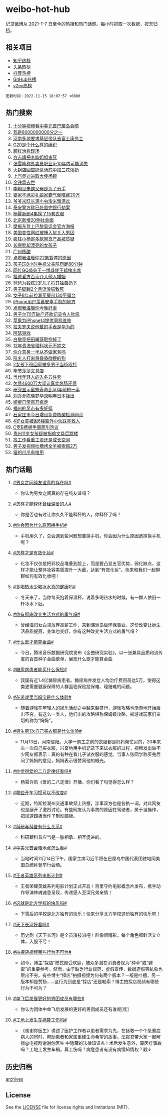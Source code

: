 # weibo-hot-hub

记录[微博](https://www.weibo.com)从 2021-1-7 日至今的热搜和热门话题。每小时抓取一次数据，按天[归档](archives)。

## 相关项目

- [知乎热榜](https://github.com/lonnyzhang423/zhihu-hot-hub)
- [头条热榜](https://github.com/lonnyzhang423/toutiao-hot-hub)
- [抖音热榜](https://github.com/lonnyzhang423/douyin-hot-hub)
- [GitHub热榜](https://github.com/lonnyzhang423/github-hot-hub)
- [v2ex热榜](https://github.com/lonnyzhang423/v2ex-hot-hub)


`更新时间：2022-11-15 18:07:57 +0800`

## 热门搜索

1. [十分钟视频看中美元首巴厘岛会晤](https://m.weibo.cn/search?containerid=100103type%3D1%26t%3D10%26q%3D%23%E5%8D%81%E5%88%86%E9%92%9F%E8%A7%86%E9%A2%91%E7%9C%8B%E4%B8%AD%E7%BE%8E%E5%85%83%E9%A6%96%E5%B7%B4%E5%8E%98%E5%B2%9B%E4%BC%9A%E6%99%A4%23&stream_entry_id=51&isnewpage=1&extparam=seat%3D1%26dgr%3D0%26c_type%3D51%26filter_type%3Drealtimehot%26pos%3D0%26cate%3D10103%26display_time%3D1668506875%26pre_seqid%3D16685068757190187050203&luicode=10000011&lfid=106003type%253D25%2526t%253D3%2526disable_hot%253D1%2526filter_type%253Drealtimehot)
1. [我是8000000000分之一](https://m.weibo.cn/search?containerid=100103type%3D1%26t%3D10%26q%3D%23%E6%88%91%E6%98%AF8000000000%E5%88%86%E4%B9%8B%E4%B8%80%23&stream_entry_id=31&isnewpage=1&extparam=seat%3D1%26realpos%3D1%26dgr%3D0%26band_rank%3D1%26q%3D%2523%25E6%2588%2591%25E6%2598%25AF8000000000%25E5%2588%2586%25E4%25B9%258B%25E4%25B8%2580%2523%26lcate%3D5001%26flag%3D16%26c_type%3D31%26filter_type%3Drealtimehot%26pos%3D0%26cate%3D5001%26display_time%3D1668506875%26pre_seqid%3D16685068757190187050203&luicode=10000011&lfid=106003type%253D25%2526t%253D3%2526disable_hot%253D1%2526filter_type%253Drealtimehot)
1. [河南多地要求基层带队去富士康务工](https://m.weibo.cn/search?containerid=100103type%3D1%26t%3D10%26q%3D%23%E6%B2%B3%E5%8D%97%E5%A4%9A%E5%9C%B0%E8%A6%81%E6%B1%82%E5%9F%BA%E5%B1%82%E5%B8%A6%E9%98%9F%E5%8E%BB%E5%AF%8C%E5%A3%AB%E5%BA%B7%E5%8A%A1%E5%B7%A5%23&stream_entry_id=31&isnewpage=1&extparam=seat%3D1%26realpos%3D2%26dgr%3D0%26band_rank%3D2%26q%3D%2523%25E6%25B2%25B3%25E5%258D%2597%25E5%25A4%259A%25E5%259C%25B0%25E8%25A6%2581%25E6%25B1%2582%25E5%259F%25BA%25E5%25B1%2582%25E5%25B8%25A6%25E9%2598%259F%25E5%258E%25BB%25E5%25AF%258C%25E5%25A3%25AB%25E5%25BA%25B7%25E5%258A%25A1%25E5%25B7%25A5%2523%26lcate%3D5001%26flag%3D0%26c_type%3D31%26filter_type%3Drealtimehot%26pos%3D1%26cate%3D5001%26display_time%3D1668506875%26pre_seqid%3D16685068757190187050203&luicode=10000011&lfid=106003type%253D25%2526t%253D3%2526disable_hot%253D1%2526filter_type%253Drealtimehot)
1. [G20是个什么样的组织](https://m.weibo.cn/search?containerid=100103type%3D1%26t%3D10%26q%3D%23G20%E6%98%AF%E4%B8%AA%E4%BB%80%E4%B9%88%E6%A0%B7%E7%9A%84%E7%BB%84%E7%BB%87%23&stream_entry_id=31&isnewpage=1&extparam=seat%3D1%26realpos%3D3%26dgr%3D0%26band_rank%3D3%26q%3D%2523G20%25E6%2598%25AF%25E4%25B8%25AA%25E4%25BB%2580%25E4%25B9%2588%25E6%25A0%25B7%25E7%259A%2584%25E7%25BB%2584%25E7%25BB%2587%2523%26lcate%3D5001%26flag%3D0%26c_type%3D31%26filter_type%3Drealtimehot%26pos%3D2%26cate%3D5001%26display_time%3D1668506875%26pre_seqid%3D16685068757190187050203&luicode=10000011&lfid=106003type%253D25%2526t%253D3%2526disable_hot%253D1%2526filter_type%253Drealtimehot)
1. [超红治愈现场](https://m.weibo.cn/search?containerid=100103type%3D1%26t%3D10%26q%3D%E8%B6%85%E7%BA%A2%E6%B2%BB%E6%84%88%E7%8E%B0%E5%9C%BA&stream_entry_id=31&isnewpage=1&extparam=seat%3D1%26dgr%3D0%26adid%3D172288%26band_rank%3D4%26q%3D%25E8%25B6%2585%25E7%25BA%25A2%25E6%25B2%25BB%25E6%2584%2588%25E7%258E%25B0%25E5%259C%25BA%26lcate%3D5001%26c_type%3D31%26filter_type%3Drealtimehot%26pos%3D3%26cate%3D5001%26display_time%3D1668506875%26pre_seqid%3D16685068757190187050203&luicode=10000011&lfid=106003type%253D25%2526t%253D3%2526disable_hot%253D1%2526filter_type%253Drealtimehot)
1. [方志靖把李峋姐姐害死](https://m.weibo.cn/search?containerid=100103type%3D1%26t%3D10%26q%3D%23%E6%96%B9%E5%BF%97%E9%9D%96%E6%8A%8A%E6%9D%8E%E5%B3%8B%E5%A7%90%E5%A7%90%E5%AE%B3%E6%AD%BB%23&stream_entry_id=31&isnewpage=1&extparam=seat%3D1%26realpos%3D4%26dgr%3D0%26band_rank%3D4%26q%3D%2523%25E6%2596%25B9%25E5%25BF%2597%25E9%259D%2596%25E6%258A%258A%25E6%259D%258E%25E5%25B3%258B%25E5%25A7%2590%25E5%25A7%2590%25E5%25AE%25B3%25E6%25AD%25BB%2523%26lcate%3D5001%26flag%3D1%26c_type%3D31%26filter_type%3Drealtimehot%26pos%3D4%26cate%3D5001%26display_time%3D1668506875%26pre_seqid%3D16685068757190187050203&luicode=10000011&lfid=106003type%253D25%2526t%253D3%2526disable_hot%253D1%2526filter_type%253Drealtimehot)
1. [张雪峰称外卖员职业5-10年内可能消失](https://m.weibo.cn/search?containerid=100103type%3D1%26t%3D10%26q%3D%23%E5%BC%A0%E9%9B%AA%E5%B3%B0%E7%A7%B0%E5%A4%96%E5%8D%96%E5%91%98%E8%81%8C%E4%B8%9A5-10%E5%B9%B4%E5%86%85%E5%8F%AF%E8%83%BD%E6%B6%88%E5%A4%B1%23&stream_entry_id=31&isnewpage=1&extparam=seat%3D1%26realpos%3D5%26dgr%3D0%26band_rank%3D5%26q%3D%2523%25E5%25BC%25A0%25E9%259B%25AA%25E5%25B3%25B0%25E7%25A7%25B0%25E5%25A4%2596%25E5%258D%2596%25E5%2591%2598%25E8%2581%258C%25E4%25B8%259A5-10%25E5%25B9%25B4%25E5%2586%2585%25E5%258F%25AF%25E8%2583%25BD%25E6%25B6%2588%25E5%25A4%25B1%2523%26lcate%3D5001%26flag%3D2%26c_type%3D31%26filter_type%3Drealtimehot%26pos%3D5%26cate%3D5001%26display_time%3D1668506875%26pre_seqid%3D16685068757190187050203&luicode=10000011&lfid=106003type%253D25%2526t%253D3%2526disable_hot%253D1%2526filter_type%253Drealtimehot)
1. [火锅店回应奶茶汤底中加三花淡奶](https://m.weibo.cn/search?containerid=100103type%3D1%26t%3D10%26q%3D%23%E7%81%AB%E9%94%85%E5%BA%97%E5%9B%9E%E5%BA%94%E5%A5%B6%E8%8C%B6%E6%B1%A4%E5%BA%95%E4%B8%AD%E5%8A%A0%E4%B8%89%E8%8A%B1%E6%B7%A1%E5%A5%B6%23&stream_entry_id=31&isnewpage=1&extparam=seat%3D1%26realpos%3D6%26dgr%3D0%26band_rank%3D6%26q%3D%2523%25E7%2581%25AB%25E9%2594%2585%25E5%25BA%2597%25E5%259B%259E%25E5%25BA%2594%25E5%25A5%25B6%25E8%258C%25B6%25E6%25B1%25A4%25E5%25BA%2595%25E4%25B8%25AD%25E5%258A%25A0%25E4%25B8%2589%25E8%258A%25B1%25E6%25B7%25A1%25E5%25A5%25B6%2523%26lcate%3D5001%26flag%3D1%26c_type%3D31%26filter_type%3Drealtimehot%26pos%3D6%26cate%3D5001%26display_time%3D1668506875%26pre_seqid%3D16685068757190187050203&luicode=10000011&lfid=106003type%253D25%2526t%253D3%2526disable_hot%253D1%2526filter_type%253Drealtimehot)
1. [上汽奥迪进取大使杨颖](https://m.weibo.cn/search?containerid=100103type%3D1%26t%3D10%26q%3D%23%E4%B8%8A%E6%B1%BD%E5%A5%A5%E8%BF%AA%E8%BF%9B%E5%8F%96%E5%A4%A7%E4%BD%BF%E6%9D%A8%E9%A2%96%23&stream_entry_id=31&isnewpage=1&extparam=seat%3D1%26dgr%3D0%26topic_ad%3D1%26adid%3D172396%26band_rank%3D7%26q%3D%2523%25E4%25B8%258A%25E6%25B1%25BD%25E5%25A5%25A5%25E8%25BF%25AA%25E8%25BF%259B%25E5%258F%2596%25E5%25A4%25A7%25E4%25BD%25BF%25E6%259D%25A8%25E9%25A2%2596%2523%26lcate%3D5001%26c_type%3D31%26filter_type%3Drealtimehot%26pos%3D7%26cate%3D5001%26display_time%3D1668506875%26pre_seqid%3D16685068757190187050203&luicode=10000011&lfid=106003type%253D25%2526t%253D3%2526disable_hot%253D1%2526filter_type%253Drealtimehot)
1. [金铁霖去世](https://m.weibo.cn/search?containerid=100103type%3D1%26t%3D10%26q%3D%23%E9%87%91%E9%93%81%E9%9C%96%E5%8E%BB%E4%B8%96%23&stream_entry_id=31&isnewpage=1&extparam=seat%3D1%26realpos%3D7%26dgr%3D0%26band_rank%3D7%26q%3D%2523%25E9%2587%2591%25E9%2593%2581%25E9%259C%2596%25E5%258E%25BB%25E4%25B8%2596%2523%26lcate%3D5001%26flag%3D0%26c_type%3D31%26filter_type%3Drealtimehot%26pos%3D8%26cate%3D5001%26display_time%3D1668506875%26pre_seqid%3D16685068757190187050203&luicode=10000011&lfid=106003type%253D25%2526t%253D3%2526disable_hot%253D1%2526filter_type%253Drealtimehot)
1. [李峋见朱韵父母是为了分手](https://m.weibo.cn/search?containerid=100103type%3D1%26t%3D10%26q%3D%23%E6%9D%8E%E5%B3%8B%E8%A7%81%E6%9C%B1%E9%9F%B5%E7%88%B6%E6%AF%8D%E6%98%AF%E4%B8%BA%E4%BA%86%E5%88%86%E6%89%8B%23&stream_entry_id=31&isnewpage=1&extparam=seat%3D1%26realpos%3D8%26dgr%3D0%26band_rank%3D8%26q%3D%2523%25E6%259D%258E%25E5%25B3%258B%25E8%25A7%2581%25E6%259C%25B1%25E9%259F%25B5%25E7%2588%25B6%25E6%25AF%258D%25E6%2598%25AF%25E4%25B8%25BA%25E4%25BA%2586%25E5%2588%2586%25E6%2589%258B%2523%26lcate%3D5001%26flag%3D1%26c_type%3D31%26filter_type%3Drealtimehot%26pos%3D9%26cate%3D5001%26display_time%3D1668506875%26pre_seqid%3D16685068757190187050203&luicode=10000011&lfid=106003type%253D25%2526t%253D3%2526disable_hot%253D1%2526filter_type%253Drealtimehot)
1. [婆家不满彩礼娘家霸气倒陪嫁20万](https://m.weibo.cn/search?containerid=100103type%3D1%26t%3D10%26q%3D%23%E5%A9%86%E5%AE%B6%E4%B8%8D%E6%BB%A1%E5%BD%A9%E7%A4%BC%E5%A8%98%E5%AE%B6%E9%9C%B8%E6%B0%94%E5%80%92%E9%99%AA%E5%AB%8120%E4%B8%87%23&stream_entry_id=31&isnewpage=1&extparam=seat%3D1%26realpos%3D9%26dgr%3D0%26band_rank%3D9%26q%3D%2523%25E5%25A9%2586%25E5%25AE%25B6%25E4%25B8%258D%25E6%25BB%25A1%25E5%25BD%25A9%25E7%25A4%25BC%25E5%25A8%2598%25E5%25AE%25B6%25E9%259C%25B8%25E6%25B0%2594%25E5%2580%2592%25E9%2599%25AA%25E5%25AB%258120%25E4%25B8%2587%2523%26lcate%3D5001%26flag%3D0%26c_type%3D31%26filter_type%3Drealtimehot%26pos%3D10%26cate%3D5001%26display_time%3D1668506875%26pre_seqid%3D16685068757190187050203&luicode=10000011&lfid=106003type%253D25%2526t%253D3%2526disable_hot%253D1%2526filter_type%253Drealtimehot)
1. [爷爷米缸长满小虫淘米飘满盆](https://m.weibo.cn/search?containerid=100103type%3D1%26t%3D10%26q%3D%23%E7%88%B7%E7%88%B7%E7%B1%B3%E7%BC%B8%E9%95%BF%E6%BB%A1%E5%B0%8F%E8%99%AB%E6%B7%98%E7%B1%B3%E9%A3%98%E6%BB%A1%E7%9B%86%23&stream_entry_id=31&isnewpage=1&extparam=seat%3D1%26realpos%3D10%26dgr%3D0%26band_rank%3D10%26q%3D%2523%25E7%2588%25B7%25E7%2588%25B7%25E7%25B1%25B3%25E7%25BC%25B8%25E9%2595%25BF%25E6%25BB%25A1%25E5%25B0%258F%25E8%2599%25AB%25E6%25B7%2598%25E7%25B1%25B3%25E9%25A3%2598%25E6%25BB%25A1%25E7%259B%2586%2523%26lcate%3D5001%26flag%3D0%26c_type%3D31%26filter_type%3Drealtimehot%26pos%3D11%26cate%3D5001%26display_time%3D1668506875%26pre_seqid%3D16685068757190187050203&luicode=10000011&lfid=106003type%253D25%2526t%253D3%2526disable_hot%253D1%2526filter_type%253Drealtimehot)
1. [泰安警方称已处置完银行劫案](https://m.weibo.cn/search?containerid=100103type%3D1%26t%3D10%26q%3D%23%E6%B3%B0%E5%AE%89%E8%AD%A6%E6%96%B9%E7%A7%B0%E5%B7%B2%E5%A4%84%E7%BD%AE%E5%AE%8C%E9%93%B6%E8%A1%8C%E5%8A%AB%E6%A1%88%23&stream_entry_id=31&isnewpage=1&extparam=seat%3D1%26realpos%3D11%26dgr%3D0%26band_rank%3D11%26q%3D%2523%25E6%25B3%25B0%25E5%25AE%2589%25E8%25AD%25A6%25E6%2596%25B9%25E7%25A7%25B0%25E5%25B7%25B2%25E5%25A4%2584%25E7%25BD%25AE%25E5%25AE%258C%25E9%2593%25B6%25E8%25A1%258C%25E5%258A%25AB%25E6%25A1%2588%2523%26lcate%3D5001%26flag%3D1%26c_type%3D31%26filter_type%3Drealtimehot%26pos%3D12%26cate%3D5001%26display_time%3D1668506875%26pre_seqid%3D16685068757190187050203&luicode=10000011&lfid=106003type%253D25%2526t%253D3%2526disable_hot%253D1%2526filter_type%253Drealtimehot)
1. [杨幂新剧4集换了15套衣服](https://m.weibo.cn/search?containerid=100103type%3D1%26t%3D10%26q%3D%23%E6%9D%A8%E5%B9%82%E6%96%B0%E5%89%A74%E9%9B%86%E6%8D%A2%E4%BA%8615%E5%A5%97%E8%A1%A3%E6%9C%8D%23&stream_entry_id=31&isnewpage=1&extparam=seat%3D1%26realpos%3D12%26dgr%3D0%26band_rank%3D12%26q%3D%2523%25E6%259D%25A8%25E5%25B9%2582%25E6%2596%25B0%25E5%2589%25A74%25E9%259B%2586%25E6%258D%25A2%25E4%25BA%258615%25E5%25A5%2597%25E8%25A1%25A3%25E6%259C%258D%2523%26lcate%3D5001%26flag%3D0%26c_type%3D31%26filter_type%3Drealtimehot%26pos%3D13%26cate%3D5001%26display_time%3D1668506875%26pre_seqid%3D16685068757190187050203&luicode=10000011&lfid=106003type%253D25%2526t%253D3%2526disable_hot%253D1%2526filter_type%253Drealtimehot)
1. [北京新增20例社会面](https://m.weibo.cn/search?containerid=100103type%3D1%26t%3D10%26q%3D%23%E5%8C%97%E4%BA%AC%E6%96%B0%E5%A2%9E20%E4%BE%8B%E7%A4%BE%E4%BC%9A%E9%9D%A2%23&stream_entry_id=31&isnewpage=1&extparam=seat%3D1%26realpos%3D13%26dgr%3D0%26band_rank%3D13%26q%3D%2523%25E5%258C%2597%25E4%25BA%25AC%25E6%2596%25B0%25E5%25A2%259E20%25E4%25BE%258B%25E7%25A4%25BE%25E4%25BC%259A%25E9%259D%25A2%2523%26lcate%3D5001%26flag%3D1%26c_type%3D31%26filter_type%3Drealtimehot%26pos%3D14%26cate%3D5001%26display_time%3D1668506875%26pre_seqid%3D16685068757190187050203&luicode=10000011&lfid=106003type%253D25%2526t%253D3%2526disable_hot%253D1%2526filter_type%253Drealtimehot)
1. [樊振东登上巴黎奥运会官方海报](https://m.weibo.cn/search?containerid=100103type%3D1%26t%3D10%26q%3D%23%E6%A8%8A%E6%8C%AF%E4%B8%9C%E7%99%BB%E4%B8%8A%E5%B7%B4%E9%BB%8E%E5%A5%A5%E8%BF%90%E4%BC%9A%E5%AE%98%E6%96%B9%E6%B5%B7%E6%8A%A5%23&stream_entry_id=31&isnewpage=1&extparam=seat%3D1%26realpos%3D14%26dgr%3D0%26band_rank%3D14%26q%3D%2523%25E6%25A8%258A%25E6%258C%25AF%25E4%25B8%259C%25E7%2599%25BB%25E4%25B8%258A%25E5%25B7%25B4%25E9%25BB%258E%25E5%25A5%25A5%25E8%25BF%2590%25E4%25BC%259A%25E5%25AE%2598%25E6%2596%25B9%25E6%25B5%25B7%25E6%258A%25A5%2523%26lcate%3D5001%26flag%3D1%26c_type%3D31%26filter_type%3Drealtimehot%26pos%3D15%26cate%3D5001%26display_time%3D1668506875%26pre_seqid%3D16685068757190187050203&luicode=10000011&lfid=106003type%253D25%2526t%253D3%2526disable_hot%253D1%2526filter_type%253Drealtimehot)
1. [美国变性网红被捕入狱关入男囚](https://m.weibo.cn/search?containerid=100103type%3D1%26t%3D10%26q%3D%23%E7%BE%8E%E5%9B%BD%E5%8F%98%E6%80%A7%E7%BD%91%E7%BA%A2%E8%A2%AB%E6%8D%95%E5%85%A5%E7%8B%B1%E5%85%B3%E5%85%A5%E7%94%B7%E5%9B%9A%23&stream_entry_id=31&isnewpage=1&extparam=seat%3D1%26realpos%3D15%26dgr%3D0%26band_rank%3D15%26q%3D%2523%25E7%25BE%258E%25E5%259B%25BD%25E5%258F%2598%25E6%2580%25A7%25E7%25BD%2591%25E7%25BA%25A2%25E8%25A2%25AB%25E6%258D%2595%25E5%2585%25A5%25E7%258B%25B1%25E5%2585%25B3%25E5%2585%25A5%25E7%2594%25B7%25E5%259B%259A%2523%26lcate%3D5001%26flag%3D0%26c_type%3D31%26filter_type%3Drealtimehot%26pos%3D16%26cate%3D5001%26display_time%3D1668506875%26pre_seqid%3D16685068757190187050203&luicode=10000011&lfid=106003type%253D25%2526t%253D3%2526disable_hot%253D1%2526filter_type%253Drealtimehot)
1. [疯狂小杨哥多款带货产品被质疑](https://m.weibo.cn/search?containerid=100103type%3D1%26t%3D10%26q%3D%23%E7%96%AF%E7%8B%82%E5%B0%8F%E6%9D%A8%E5%93%A5%E5%A4%9A%E6%AC%BE%E5%B8%A6%E8%B4%A7%E4%BA%A7%E5%93%81%E8%A2%AB%E8%B4%A8%E7%96%91%23&stream_entry_id=31&isnewpage=1&extparam=seat%3D1%26realpos%3D16%26dgr%3D0%26band_rank%3D16%26q%3D%2523%25E7%2596%25AF%25E7%258B%2582%25E5%25B0%258F%25E6%259D%25A8%25E5%2593%25A5%25E5%25A4%259A%25E6%25AC%25BE%25E5%25B8%25A6%25E8%25B4%25A7%25E4%25BA%25A7%25E5%2593%2581%25E8%25A2%25AB%25E8%25B4%25A8%25E7%2596%2591%2523%26lcate%3D5001%26flag%3D0%26c_type%3D31%26filter_type%3Drealtimehot%26pos%3D17%26cate%3D5001%26display_time%3D1668506875%26pre_seqid%3D16685068757190187050203&luicode=10000011&lfid=106003type%253D25%2526t%253D3%2526disable_hot%253D1%2526filter_type%253Drealtimehot)
1. [长得胖却漂亮的女孩子](https://m.weibo.cn/search?containerid=100103type%3D1%26t%3D10%26q%3D%23%E9%95%BF%E5%BE%97%E8%83%96%E5%8D%B4%E6%BC%82%E4%BA%AE%E7%9A%84%E5%A5%B3%E5%AD%A9%E5%AD%90%23&stream_entry_id=31&isnewpage=1&extparam=seat%3D1%26realpos%3D17%26dgr%3D0%26band_rank%3D17%26q%3D%2523%25E9%2595%25BF%25E5%25BE%2597%25E8%2583%2596%25E5%258D%25B4%25E6%25BC%2582%25E4%25BA%25AE%25E7%259A%2584%25E5%25A5%25B3%25E5%25AD%25A9%25E5%25AD%2590%2523%26lcate%3D5001%26flag%3D0%26c_type%3D31%26filter_type%3Drealtimehot%26pos%3D18%26cate%3D5001%26display_time%3D1668506875%26pre_seqid%3D16685068757190187050203&luicode=10000011&lfid=106003type%253D25%2526t%253D3%2526disable_hot%253D1%2526filter_type%253Drealtimehot)
1. [广州核酸](https://m.weibo.cn/search?containerid=100103type%3D1%26t%3D10%26q%3D%23%E5%B9%BF%E5%B7%9E%E6%A0%B8%E9%85%B8%23&stream_entry_id=31&isnewpage=1&extparam=seat%3D1%26realpos%3D18%26dgr%3D0%26band_rank%3D18%26q%3D%2523%25E5%25B9%25BF%25E5%25B7%259E%25E6%25A0%25B8%25E9%2585%25B8%2523%26lcate%3D5001%26flag%3D0%26c_type%3D31%26filter_type%3Drealtimehot%26pos%3D19%26cate%3D5001%26display_time%3D1668506875%26pre_seqid%3D16685068757190187050203&luicode=10000011&lfid=106003type%253D25%2526t%253D3%2526disable_hot%253D1%2526filter_type%253Drealtimehot)
1. [点燃我温暖你22集暂停的原因](https://m.weibo.cn/search?containerid=100103type%3D1%26t%3D10%26q%3D%23%E7%82%B9%E7%87%83%E6%88%91%E6%B8%A9%E6%9A%96%E4%BD%A022%E9%9B%86%E6%9A%82%E5%81%9C%E7%9A%84%E5%8E%9F%E5%9B%A0%23&stream_entry_id=31&isnewpage=1&extparam=seat%3D1%26realpos%3D19%26dgr%3D0%26band_rank%3D19%26q%3D%2523%25E7%2582%25B9%25E7%2587%2583%25E6%2588%2591%25E6%25B8%25A9%25E6%259A%2596%25E4%25BD%25A022%25E9%259B%2586%25E6%259A%2582%25E5%2581%259C%25E7%259A%2584%25E5%258E%259F%25E5%259B%25A0%2523%26lcate%3D5001%26flag%3D0%26c_type%3D31%26filter_type%3Drealtimehot%26pos%3D20%26cate%3D5001%26display_time%3D1668506875%26pre_seqid%3D16685068757190187050203&luicode=10000011&lfid=106003type%253D25%2526t%253D3%2526disable_hot%253D1%2526filter_type%253Drealtimehot)
1. [孩子玩8小时手机父亲陪罚跪80分钟](https://m.weibo.cn/search?containerid=100103type%3D1%26t%3D10%26q%3D%23%E5%AD%A9%E5%AD%90%E7%8E%A98%E5%B0%8F%E6%97%B6%E6%89%8B%E6%9C%BA%E7%88%B6%E4%BA%B2%E9%99%AA%E7%BD%9A%E8%B7%AA80%E5%88%86%E9%92%9F%23&stream_entry_id=31&isnewpage=1&extparam=seat%3D1%26realpos%3D20%26dgr%3D0%26band_rank%3D20%26q%3D%2523%25E5%25AD%25A9%25E5%25AD%2590%25E7%258E%25A98%25E5%25B0%258F%25E6%2597%25B6%25E6%2589%258B%25E6%259C%25BA%25E7%2588%25B6%25E4%25BA%25B2%25E9%2599%25AA%25E7%25BD%259A%25E8%25B7%25AA80%25E5%2588%2586%25E9%2592%259F%2523%26lcate%3D5001%26flag%3D1%26c_type%3D31%26filter_type%3Drealtimehot%26pos%3D21%26cate%3D5001%26display_time%3D1668506875%26pre_seqid%3D16685068757190187050203&luicode=10000011&lfid=106003type%253D25%2526t%253D3%2526disable_hot%253D1%2526filter_type%253Drealtimehot)
1. [网传GQ盛典王一博龚俊王鹤棣出席](https://m.weibo.cn/search?containerid=100103type%3D1%26t%3D10%26q%3D%23%E7%BD%91%E4%BC%A0GQ%E7%9B%9B%E5%85%B8%E7%8E%8B%E4%B8%80%E5%8D%9A%E9%BE%9A%E4%BF%8A%E7%8E%8B%E9%B9%A4%E6%A3%A3%E5%87%BA%E5%B8%AD%23&stream_entry_id=31&isnewpage=1&extparam=seat%3D1%26realpos%3D21%26dgr%3D0%26band_rank%3D21%26q%3D%2523%25E7%25BD%2591%25E4%25BC%25A0GQ%25E7%259B%259B%25E5%2585%25B8%25E7%258E%258B%25E4%25B8%2580%25E5%258D%259A%25E9%25BE%259A%25E4%25BF%258A%25E7%258E%258B%25E9%25B9%25A4%25E6%25A3%25A3%25E5%2587%25BA%25E5%25B8%25AD%2523%26lcate%3D5001%26flag%3D1%26c_type%3D31%26filter_type%3Drealtimehot%26pos%3D22%26cate%3D5001%26display_time%3D1668506875%26pre_seqid%3D16685068757190187050203&luicode=10000011&lfid=106003type%253D25%2526t%253D3%2526disable_hot%253D1%2526filter_type%253Drealtimehot)
1. [福原爱方否认介入他人婚姻](https://m.weibo.cn/search?containerid=100103type%3D1%26t%3D10%26q%3D%23%E7%A6%8F%E5%8E%9F%E7%88%B1%E6%96%B9%E5%90%A6%E8%AE%A4%E4%BB%8B%E5%85%A5%E4%BB%96%E4%BA%BA%E5%A9%9A%E5%A7%BB%23&stream_entry_id=31&isnewpage=1&extparam=seat%3D1%26realpos%3D22%26dgr%3D0%26band_rank%3D22%26q%3D%2523%25E7%25A6%258F%25E5%258E%259F%25E7%2588%25B1%25E6%2596%25B9%25E5%2590%25A6%25E8%25AE%25A4%25E4%25BB%258B%25E5%2585%25A5%25E4%25BB%2596%25E4%25BA%25BA%25E5%25A9%259A%25E5%25A7%25BB%2523%26lcate%3D5001%26flag%3D0%26c_type%3D31%26filter_type%3Drealtimehot%26pos%3D23%26cate%3D5001%26display_time%3D1668506875%26pre_seqid%3D16685068757190187050203&luicode=10000011&lfid=106003type%253D25%2526t%253D3%2526disable_hot%253D1%2526filter_type%253Drealtimehot)
1. [爸爸为锻炼2岁儿子将其独自扔下](https://m.weibo.cn/search?containerid=100103type%3D1%26t%3D10%26q%3D%23%E7%88%B8%E7%88%B8%E4%B8%BA%E9%94%BB%E7%82%BC2%E5%B2%81%E5%84%BF%E5%AD%90%E5%B0%86%E5%85%B6%E7%8B%AC%E8%87%AA%E6%89%94%E4%B8%8B%23&stream_entry_id=31&isnewpage=1&extparam=seat%3D1%26realpos%3D23%26dgr%3D0%26band_rank%3D23%26q%3D%2523%25E7%2588%25B8%25E7%2588%25B8%25E4%25B8%25BA%25E9%2594%25BB%25E7%2582%25BC2%25E5%25B2%2581%25E5%2584%25BF%25E5%25AD%2590%25E5%25B0%2586%25E5%2585%25B6%25E7%258B%25AC%25E8%2587%25AA%25E6%2589%2594%25E4%25B8%258B%2523%26lcate%3D5001%26flag%3D1%26c_type%3D31%26filter_type%3Drealtimehot%26pos%3D24%26cate%3D5001%26display_time%3D1668506875%26pre_seqid%3D16685068757190187050203&luicode=10000011&lfid=106003type%253D25%2526t%253D3%2526disable_hot%253D1%2526filter_type%253Drealtimehot)
1. [男子脚踹2个月流浪猫致死](https://m.weibo.cn/search?containerid=100103type%3D1%26t%3D10%26q%3D%23%E7%94%B7%E5%AD%90%E8%84%9A%E8%B8%B92%E4%B8%AA%E6%9C%88%E6%B5%81%E6%B5%AA%E7%8C%AB%E8%87%B4%E6%AD%BB%23&stream_entry_id=31&isnewpage=1&extparam=seat%3D1%26realpos%3D24%26dgr%3D0%26band_rank%3D24%26q%3D%2523%25E7%2594%25B7%25E5%25AD%2590%25E8%2584%259A%25E8%25B8%25B92%25E4%25B8%25AA%25E6%259C%2588%25E6%25B5%2581%25E6%25B5%25AA%25E7%258C%25AB%25E8%2587%25B4%25E6%25AD%25BB%2523%26lcate%3D5001%26flag%3D1%26c_type%3D31%26filter_type%3Drealtimehot%26pos%3D25%26cate%3D5001%26display_time%3D1668506875%26pre_seqid%3D16685068757190187050203&luicode=10000011&lfid=106003type%253D25%2526t%253D3%2526disable_hot%253D1%2526filter_type%253Drealtimehot)
1. [女子8年前捡漏买房带130平露台](https://m.weibo.cn/search?containerid=100103type%3D1%26t%3D10%26q%3D%23%E5%A5%B3%E5%AD%908%E5%B9%B4%E5%89%8D%E6%8D%A1%E6%BC%8F%E4%B9%B0%E6%88%BF%E5%B8%A6130%E5%B9%B3%E9%9C%B2%E5%8F%B0%23&stream_entry_id=31&isnewpage=1&extparam=seat%3D1%26realpos%3D25%26dgr%3D0%26band_rank%3D25%26q%3D%2523%25E5%25A5%25B3%25E5%25AD%25908%25E5%25B9%25B4%25E5%2589%258D%25E6%258D%25A1%25E6%25BC%258F%25E4%25B9%25B0%25E6%2588%25BF%25E5%25B8%25A6130%25E5%25B9%25B3%25E9%259C%25B2%25E5%258F%25B0%2523%26lcate%3D5001%26flag%3D0%26c_type%3D31%26filter_type%3Drealtimehot%26pos%3D26%26cate%3D5001%26display_time%3D1668506875%26pre_seqid%3D16685068757190187050203&luicode=10000011&lfid=106003type%253D25%2526t%253D3%2526disable_hot%253D1%2526filter_type%253Drealtimehot)
1. [iPhone用户羡慕安卓手机的地方](https://m.weibo.cn/search?containerid=100103type%3D1%26t%3D10%26q%3D%23iPhone%E7%94%A8%E6%88%B7%E7%BE%A1%E6%85%95%E5%AE%89%E5%8D%93%E6%89%8B%E6%9C%BA%E7%9A%84%E5%9C%B0%E6%96%B9%23&stream_entry_id=31&isnewpage=1&extparam=seat%3D1%26realpos%3D26%26dgr%3D0%26band_rank%3D26%26q%3D%2523iPhone%25E7%2594%25A8%25E6%2588%25B7%25E7%25BE%25A1%25E6%2585%2595%25E5%25AE%2589%25E5%258D%2593%25E6%2589%258B%25E6%259C%25BA%25E7%259A%2584%25E5%259C%25B0%25E6%2596%25B9%2523%26lcate%3D5001%26flag%3D0%26c_type%3D31%26filter_type%3Drealtimehot%26pos%3D27%26cate%3D5001%26display_time%3D1668506875%26pre_seqid%3D16685068757190187050203&luicode=10000011&lfid=106003type%253D25%2526t%253D3%2526disable_hot%253D1%2526filter_type%253Drealtimehot)
1. [点燃我温暖你今晚好虐](https://m.weibo.cn/search?containerid=100103type%3D1%26t%3D10%26q%3D%23%E7%82%B9%E7%87%83%E6%88%91%E6%B8%A9%E6%9A%96%E4%BD%A0%E4%BB%8A%E6%99%9A%E5%A5%BD%E8%99%90%23&stream_entry_id=31&isnewpage=1&extparam=seat%3D1%26realpos%3D27%26dgr%3D0%26band_rank%3D27%26q%3D%2523%25E7%2582%25B9%25E7%2587%2583%25E6%2588%2591%25E6%25B8%25A9%25E6%259A%2596%25E4%25BD%25A0%25E4%25BB%258A%25E6%2599%259A%25E5%25A5%25BD%25E8%2599%2590%2523%26lcate%3D5001%26flag%3D1%26c_type%3D31%26filter_type%3Drealtimehot%26pos%3D28%26cate%3D5001%26display_time%3D1668506875%26pre_seqid%3D16685068757190187050203&luicode=10000011&lfid=106003type%253D25%2526t%253D3%2526disable_hot%253D1%2526filter_type%253Drealtimehot)
1. [男子欠70万破产还款记录令人钦佩](https://m.weibo.cn/search?containerid=100103type%3D1%26t%3D10%26q%3D%23%E7%94%B7%E5%AD%90%E6%AC%A070%E4%B8%87%E7%A0%B4%E4%BA%A7%E8%BF%98%E6%AC%BE%E8%AE%B0%E5%BD%95%E4%BB%A4%E4%BA%BA%E9%92%A6%E4%BD%A9%23&stream_entry_id=31&isnewpage=1&extparam=seat%3D1%26realpos%3D28%26dgr%3D0%26band_rank%3D28%26q%3D%2523%25E7%2594%25B7%25E5%25AD%2590%25E6%25AC%25A070%25E4%25B8%2587%25E7%25A0%25B4%25E4%25BA%25A7%25E8%25BF%2598%25E6%25AC%25BE%25E8%25AE%25B0%25E5%25BD%2595%25E4%25BB%25A4%25E4%25BA%25BA%25E9%2592%25A6%25E4%25BD%25A9%2523%26lcate%3D5001%26flag%3D0%26c_type%3D31%26filter_type%3Drealtimehot%26pos%3D29%26cate%3D5001%26display_time%3D1668506875%26pre_seqid%3D16685068757190187050203&luicode=10000011&lfid=106003type%253D25%2526t%253D3%2526disable_hot%253D1%2526filter_type%253Drealtimehot)
1. [苹果为iPhone14提供同机维修](https://m.weibo.cn/search?containerid=100103type%3D1%26t%3D10%26q%3D%23%E8%8B%B9%E6%9E%9C%E4%B8%BAiPhone14%E6%8F%90%E4%BE%9B%E5%90%8C%E6%9C%BA%E7%BB%B4%E4%BF%AE%23&stream_entry_id=31&isnewpage=1&extparam=seat%3D1%26realpos%3D29%26dgr%3D0%26band_rank%3D29%26q%3D%2523%25E8%258B%25B9%25E6%259E%259C%25E4%25B8%25BAiPhone14%25E6%258F%2590%25E4%25BE%259B%25E5%2590%258C%25E6%259C%25BA%25E7%25BB%25B4%25E4%25BF%25AE%2523%26lcate%3D5001%26flag%3D1%26c_type%3D31%26filter_type%3Drealtimehot%26pos%3D30%26cate%3D5001%26display_time%3D1668506875%26pre_seqid%3D16685068757190187050203&luicode=10000011&lfid=106003type%253D25%2526t%253D3%2526disable_hot%253D1%2526filter_type%253Drealtimehot)
1. [拉夫罗夫说他戴的手表是华为的](https://m.weibo.cn/search?containerid=100103type%3D1%26t%3D10%26q%3D%23%E6%8B%89%E5%A4%AB%E7%BD%97%E5%A4%AB%E8%AF%B4%E4%BB%96%E6%88%B4%E7%9A%84%E6%89%8B%E8%A1%A8%E6%98%AF%E5%8D%8E%E4%B8%BA%E7%9A%84%23&stream_entry_id=31&isnewpage=1&extparam=seat%3D1%26realpos%3D30%26dgr%3D0%26band_rank%3D30%26q%3D%2523%25E6%258B%2589%25E5%25A4%25AB%25E7%25BD%2597%25E5%25A4%25AB%25E8%25AF%25B4%25E4%25BB%2596%25E6%2588%25B4%25E7%259A%2584%25E6%2589%258B%25E8%25A1%25A8%25E6%2598%25AF%25E5%258D%258E%25E4%25B8%25BA%25E7%259A%2584%2523%26lcate%3D5001%26flag%3D0%26c_type%3D31%26filter_type%3Drealtimehot%26pos%3D31%26cate%3D5001%26display_time%3D1668506875%26pre_seqid%3D16685068757190187050203&luicode=10000011&lfid=106003type%253D25%2526t%253D3%2526disable_hot%253D1%2526filter_type%253Drealtimehot)
1. [阿瑟哭戏](https://m.weibo.cn/search?containerid=100103type%3D1%26t%3D10%26q%3D%23%E9%98%BF%E7%91%9F%E5%93%AD%E6%88%8F%23&stream_entry_id=31&isnewpage=1&extparam=seat%3D1%26realpos%3D31%26dgr%3D0%26band_rank%3D31%26q%3D%2523%25E9%2598%25BF%25E7%2591%259F%25E5%2593%25AD%25E6%2588%258F%2523%26lcate%3D5001%26flag%3D1%26c_type%3D31%26filter_type%3Drealtimehot%26pos%3D32%26cate%3D5001%26display_time%3D1668506875%26pre_seqid%3D16685068757190187050203&luicode=10000011&lfid=106003type%253D25%2526t%253D3%2526disable_hot%253D1%2526filter_type%253Drealtimehot)
1. [白敬亭把田曦薇鞋抱掉了](https://m.weibo.cn/search?containerid=100103type%3D1%26t%3D10%26q%3D%23%E7%99%BD%E6%95%AC%E4%BA%AD%E6%8A%8A%E7%94%B0%E6%9B%A6%E8%96%87%E9%9E%8B%E6%8A%B1%E6%8E%89%E4%BA%86%23&stream_entry_id=31&isnewpage=1&extparam=seat%3D1%26realpos%3D32%26dgr%3D0%26band_rank%3D32%26q%3D%2523%25E7%2599%25BD%25E6%2595%25AC%25E4%25BA%25AD%25E6%258A%258A%25E7%2594%25B0%25E6%259B%25A6%25E8%2596%2587%25E9%259E%258B%25E6%258A%25B1%25E6%258E%2589%25E4%25BA%2586%2523%26lcate%3D5001%26flag%3D0%26c_type%3D31%26filter_type%3Drealtimehot%26pos%3D33%26cate%3D5001%26display_time%3D1668506875%26pre_seqid%3D16685068757190187050203&luicode=10000011&lfid=106003type%253D25%2526t%253D3%2526disable_hot%253D1%2526filter_type%253Drealtimehot)
1. [12年青海省理科状元不姓文](https://m.weibo.cn/search?containerid=100103type%3D1%26t%3D10%26q%3D%2312%E5%B9%B4%E9%9D%92%E6%B5%B7%E7%9C%81%E7%90%86%E7%A7%91%E7%8A%B6%E5%85%83%E4%B8%8D%E5%A7%93%E6%96%87%23&stream_entry_id=31&isnewpage=1&extparam=seat%3D1%26realpos%3D33%26dgr%3D0%26band_rank%3D33%26q%3D%252312%25E5%25B9%25B4%25E9%259D%2592%25E6%25B5%25B7%25E7%259C%2581%25E7%2590%2586%25E7%25A7%2591%25E7%258A%25B6%25E5%2585%2583%25E4%25B8%258D%25E5%25A7%2593%25E6%2596%2587%2523%26lcate%3D5001%26flag%3D0%26c_type%3D31%26filter_type%3Drealtimehot%26pos%3D34%26cate%3D5001%26display_time%3D1668506875%26pre_seqid%3D16685068757190187050203&luicode=10000011&lfid=106003type%253D25%2526t%253D3%2526disable_hot%253D1%2526filter_type%253Drealtimehot)
1. [你介意另一半从不做家务吗](https://m.weibo.cn/search?containerid=100103type%3D1%26t%3D10%26q%3D%23%E4%BD%A0%E4%BB%8B%E6%84%8F%E5%8F%A6%E4%B8%80%E5%8D%8A%E4%BB%8E%E4%B8%8D%E5%81%9A%E5%AE%B6%E5%8A%A1%E5%90%97%23&stream_entry_id=31&isnewpage=1&extparam=seat%3D1%26realpos%3D34%26dgr%3D0%26band_rank%3D34%26q%3D%2523%25E4%25BD%25A0%25E4%25BB%258B%25E6%2584%258F%25E5%258F%25A6%25E4%25B8%2580%25E5%258D%258A%25E4%25BB%258E%25E4%25B8%258D%25E5%2581%259A%25E5%25AE%25B6%25E5%258A%25A1%25E5%2590%2597%2523%26lcate%3D5001%26flag%3D1%26c_type%3D31%26filter_type%3Drealtimehot%26pos%3D35%26cate%3D5001%26display_time%3D1668506875%26pre_seqid%3D16685068757190187050203&luicode=10000011&lfid=106003type%253D25%2526t%253D3%2526disable_hot%253D1%2526filter_type%253Drealtimehot)
1. [陪主人打麻将昏昏欲睡的狗](https://m.weibo.cn/search?containerid=100103type%3D1%26t%3D10%26q%3D%23%E9%99%AA%E4%B8%BB%E4%BA%BA%E6%89%93%E9%BA%BB%E5%B0%86%E6%98%8F%E6%98%8F%E6%AC%B2%E7%9D%A1%E7%9A%84%E7%8B%97%23&stream_entry_id=31&isnewpage=1&extparam=seat%3D1%26realpos%3D35%26dgr%3D0%26band_rank%3D35%26q%3D%2523%25E9%2599%25AA%25E4%25B8%25BB%25E4%25BA%25BA%25E6%2589%2593%25E9%25BA%25BB%25E5%25B0%2586%25E6%2598%258F%25E6%2598%258F%25E6%25AC%25B2%25E7%259D%25A1%25E7%259A%2584%25E7%258B%2597%2523%26lcate%3D5001%26flag%3D1%26c_type%3D31%26filter_type%3Drealtimehot%26pos%3D36%26cate%3D5001%26display_time%3D1668506875%26pre_seqid%3D16685068757190187050203&luicode=10000011&lfid=106003type%253D25%2526t%253D3%2526disable_hot%253D1%2526filter_type%253Drealtimehot)
1. [2女孩下班回家被多男子当街殴打](https://m.weibo.cn/search?containerid=100103type%3D1%26t%3D10%26q%3D%232%E5%A5%B3%E5%AD%A9%E4%B8%8B%E7%8F%AD%E5%9B%9E%E5%AE%B6%E8%A2%AB%E5%A4%9A%E7%94%B7%E5%AD%90%E5%BD%93%E8%A1%97%E6%AE%B4%E6%89%93%23&stream_entry_id=31&isnewpage=1&extparam=seat%3D1%26realpos%3D36%26dgr%3D0%26band_rank%3D36%26q%3D%25232%25E5%25A5%25B3%25E5%25AD%25A9%25E4%25B8%258B%25E7%258F%25AD%25E5%259B%259E%25E5%25AE%25B6%25E8%25A2%25AB%25E5%25A4%259A%25E7%2594%25B7%25E5%25AD%2590%25E5%25BD%2593%25E8%25A1%2597%25E6%25AE%25B4%25E6%2589%2593%2523%26lcate%3D5001%26flag%3D0%26c_type%3D31%26filter_type%3Drealtimehot%26pos%3D37%26cate%3D5001%26display_time%3D1668506875%26pre_seqid%3D16685068757190187050203&luicode=10000011&lfid=106003type%253D25%2526t%253D3%2526disable_hot%253D1%2526filter_type%253Drealtimehot)
1. [毕节莎莎文具店](https://m.weibo.cn/search?containerid=100103type%3D1%26t%3D10%26q%3D%23%E6%AF%95%E8%8A%82%E8%8E%8E%E8%8E%8E%E6%96%87%E5%85%B7%E5%BA%97%23&stream_entry_id=31&isnewpage=1&extparam=seat%3D1%26realpos%3D37%26dgr%3D0%26band_rank%3D37%26q%3D%2523%25E6%25AF%2595%25E8%258A%2582%25E8%258E%258E%25E8%258E%258E%25E6%2596%2587%25E5%2585%25B7%25E5%25BA%2597%2523%26lcate%3D5001%26flag%3D1%26c_type%3D31%26filter_type%3Drealtimehot%26pos%3D38%26cate%3D5001%26display_time%3D1668506875%26pre_seqid%3D16685068757190187050203&luicode=10000011&lfid=106003type%253D25%2526t%253D3%2526disable_hot%253D1%2526filter_type%253Drealtimehot)
1. [当代年轻人的入冬五件套](https://m.weibo.cn/search?containerid=100103type%3D1%26t%3D10%26q%3D%23%E5%BD%93%E4%BB%A3%E5%B9%B4%E8%BD%BB%E4%BA%BA%E7%9A%84%E5%85%A5%E5%86%AC%E4%BA%94%E4%BB%B6%E5%A5%97%23&stream_entry_id=31&isnewpage=1&extparam=seat%3D1%26realpos%3D38%26dgr%3D0%26band_rank%3D38%26q%3D%2523%25E5%25BD%2593%25E4%25BB%25A3%25E5%25B9%25B4%25E8%25BD%25BB%25E4%25BA%25BA%25E7%259A%2584%25E5%2585%25A5%25E5%2586%25AC%25E4%25BA%2594%25E4%25BB%25B6%25E5%25A5%2597%2523%26lcate%3D5001%26flag%3D0%26c_type%3D31%26filter_type%3Drealtimehot%26pos%3D39%26cate%3D5001%26display_time%3D1668506875%26pre_seqid%3D16685068757190187050203&luicode=10000011&lfid=106003type%253D25%2526t%253D3%2526disable_hot%253D1%2526filter_type%253Drealtimehot)
1. [欠债4600万大叔认真卖烤肠还债](https://m.weibo.cn/search?containerid=100103type%3D1%26t%3D10%26q%3D%23%E6%AC%A0%E5%80%BA4600%E4%B8%87%E5%A4%A7%E5%8F%94%E8%AE%A4%E7%9C%9F%E5%8D%96%E7%83%A4%E8%82%A0%E8%BF%98%E5%80%BA%23&stream_entry_id=31&isnewpage=1&extparam=seat%3D1%26realpos%3D39%26dgr%3D0%26band_rank%3D39%26q%3D%2523%25E6%25AC%25A0%25E5%2580%25BA4600%25E4%25B8%2587%25E5%25A4%25A7%25E5%258F%2594%25E8%25AE%25A4%25E7%259C%259F%25E5%258D%2596%25E7%2583%25A4%25E8%2582%25A0%25E8%25BF%2598%25E5%2580%25BA%2523%26lcate%3D5001%26flag%3D1%26c_type%3D31%26filter_type%3Drealtimehot%26pos%3D40%26cate%3D5001%26display_time%3D1668506875%26pre_seqid%3D16685068757190187050203&luicode=10000011&lfid=106003type%253D25%2526t%253D3%2526disable_hot%253D1%2526filter_type%253Drealtimehot)
1. [研究显示蜜蜂寿命比50年前短一半](https://m.weibo.cn/search?containerid=100103type%3D1%26t%3D10%26q%3D%23%E7%A0%94%E7%A9%B6%E6%98%BE%E7%A4%BA%E8%9C%9C%E8%9C%82%E5%AF%BF%E5%91%BD%E6%AF%9450%E5%B9%B4%E5%89%8D%E7%9F%AD%E4%B8%80%E5%8D%8A%23&stream_entry_id=31&isnewpage=1&extparam=seat%3D1%26realpos%3D40%26dgr%3D0%26band_rank%3D40%26q%3D%2523%25E7%25A0%2594%25E7%25A9%25B6%25E6%2598%25BE%25E7%25A4%25BA%25E8%259C%259C%25E8%259C%2582%25E5%25AF%25BF%25E5%2591%25BD%25E6%25AF%259450%25E5%25B9%25B4%25E5%2589%258D%25E7%259F%25AD%25E4%25B8%2580%25E5%258D%258A%2523%26lcate%3D5001%26flag%3D1%26c_type%3D31%26filter_type%3Drealtimehot%26pos%3D41%26cate%3D5001%26display_time%3D1668506875%26pre_seqid%3D16685068757190187050203&luicode=10000011&lfid=106003type%253D25%2526t%253D3%2526disable_hot%253D1%2526filter_type%253Drealtimehot)
1. [刘亦菲陈晓梦华录明年日本播出](https://m.weibo.cn/search?containerid=100103type%3D1%26t%3D10%26q%3D%23%E5%88%98%E4%BA%A6%E8%8F%B2%E9%99%88%E6%99%93%E6%A2%A6%E5%8D%8E%E5%BD%95%E6%98%8E%E5%B9%B4%E6%97%A5%E6%9C%AC%E6%92%AD%E5%87%BA%23&stream_entry_id=31&isnewpage=1&extparam=seat%3D1%26realpos%3D41%26dgr%3D0%26band_rank%3D41%26q%3D%2523%25E5%2588%2598%25E4%25BA%25A6%25E8%258F%25B2%25E9%2599%2588%25E6%2599%2593%25E6%25A2%25A6%25E5%258D%258E%25E5%25BD%2595%25E6%2598%258E%25E5%25B9%25B4%25E6%2597%25A5%25E6%259C%25AC%25E6%2592%25AD%25E5%2587%25BA%2523%26lcate%3D5001%26flag%3D1%26c_type%3D31%26filter_type%3Drealtimehot%26pos%3D42%26cate%3D5001%26display_time%3D1668506875%26pre_seqid%3D16685068757190187050203&luicode=10000011&lfid=106003type%253D25%2526t%253D3%2526disable_hot%253D1%2526filter_type%253Drealtimehot)
1. [卿卿日常高开疯走](https://m.weibo.cn/search?containerid=100103type%3D1%26t%3D10%26q%3D%23%E5%8D%BF%E5%8D%BF%E6%97%A5%E5%B8%B8%E9%AB%98%E5%BC%80%E7%96%AF%E8%B5%B0%23&stream_entry_id=31&isnewpage=1&extparam=seat%3D1%26realpos%3D42%26dgr%3D0%26band_rank%3D42%26q%3D%2523%25E5%258D%25BF%25E5%258D%25BF%25E6%2597%25A5%25E5%25B8%25B8%25E9%25AB%2598%25E5%25BC%2580%25E7%2596%25AF%25E8%25B5%25B0%2523%26lcate%3D5001%26flag%3D0%26c_type%3D31%26filter_type%3Drealtimehot%26pos%3D43%26cate%3D5001%26display_time%3D1668506875%26pre_seqid%3D16685068757190187050203&luicode=10000011&lfid=106003type%253D25%2526t%253D3%2526disable_hot%253D1%2526filter_type%253Drealtimehot)
1. [福州的早市有多好逛](https://m.weibo.cn/search?containerid=100103type%3D1%26t%3D10%26q%3D%23%E7%A6%8F%E5%B7%9E%E7%9A%84%E6%97%A9%E5%B8%82%E6%9C%89%E5%A4%9A%E5%A5%BD%E9%80%9B%23&stream_entry_id=31&isnewpage=1&extparam=seat%3D1%26realpos%3D43%26dgr%3D0%26band_rank%3D43%26q%3D%2523%25E7%25A6%258F%25E5%25B7%259E%25E7%259A%2584%25E6%2597%25A9%25E5%25B8%2582%25E6%259C%2589%25E5%25A4%259A%25E5%25A5%25BD%25E9%2580%259B%2523%26lcate%3D5001%26flag%3D1%26c_type%3D31%26filter_type%3Drealtimehot%26pos%3D44%26cate%3D5001%26display_time%3D1668506875%26pre_seqid%3D16685068757190187050203&luicode=10000011&lfid=106003type%253D25%2526t%253D3%2526disable_hot%253D1%2526filter_type%253Drealtimehot)
1. [石家庄市今日增设免费核酸检测网点](https://m.weibo.cn/search?containerid=100103type%3D1%26t%3D10%26q%3D%23%E7%9F%B3%E5%AE%B6%E5%BA%84%E5%B8%82%E4%BB%8A%E6%97%A5%E5%A2%9E%E8%AE%BE%E5%85%8D%E8%B4%B9%E6%A0%B8%E9%85%B8%E6%A3%80%E6%B5%8B%E7%BD%91%E7%82%B9%23&stream_entry_id=31&isnewpage=1&extparam=seat%3D1%26realpos%3D44%26dgr%3D0%26band_rank%3D44%26q%3D%2523%25E7%259F%25B3%25E5%25AE%25B6%25E5%25BA%2584%25E5%25B8%2582%25E4%25BB%258A%25E6%2597%25A5%25E5%25A2%259E%25E8%25AE%25BE%25E5%2585%258D%25E8%25B4%25B9%25E6%25A0%25B8%25E9%2585%25B8%25E6%25A3%2580%25E6%25B5%258B%25E7%25BD%2591%25E7%2582%25B9%2523%26lcate%3D5001%26flag%3D0%26c_type%3D31%26filter_type%3Drealtimehot%26pos%3D45%26cate%3D5001%26display_time%3D1668506875%26pre_seqid%3D16685068757190187050203&luicode=10000011&lfid=106003type%253D25%2526t%253D3%2526disable_hot%253D1%2526filter_type%253Drealtimehot)
1. [4岁女童被困6楼窗外小伙踩凳救人](https://m.weibo.cn/search?containerid=100103type%3D1%26t%3D10%26q%3D%234%E5%B2%81%E5%A5%B3%E7%AB%A5%E8%A2%AB%E5%9B%B06%E6%A5%BC%E7%AA%97%E5%A4%96%E5%B0%8F%E4%BC%99%E8%B8%A9%E5%87%B3%E6%95%91%E4%BA%BA%23&stream_entry_id=31&isnewpage=1&extparam=seat%3D1%26realpos%3D45%26dgr%3D0%26band_rank%3D45%26q%3D%25234%25E5%25B2%2581%25E5%25A5%25B3%25E7%25AB%25A5%25E8%25A2%25AB%25E5%259B%25B06%25E6%25A5%25BC%25E7%25AA%2597%25E5%25A4%2596%25E5%25B0%258F%25E4%25BC%2599%25E8%25B8%25A9%25E5%2587%25B3%25E6%2595%2591%25E4%25BA%25BA%2523%26lcate%3D5001%26flag%3D0%26c_type%3D31%26filter_type%3Drealtimehot%26pos%3D46%26cate%3D5001%26display_time%3D1668506875%26pre_seqid%3D16685068757190187050203&luicode=10000011&lfid=106003type%253D25%2526t%253D3%2526disable_hot%253D1%2526filter_type%253Drealtimehot)
1. [C罗B费握手画面引热议](https://m.weibo.cn/search?containerid=100103type%3D1%26t%3D10%26q%3D%23C%E7%BD%97B%E8%B4%B9%E6%8F%A1%E6%89%8B%E7%94%BB%E9%9D%A2%E5%BC%95%E7%83%AD%E8%AE%AE%23&stream_entry_id=31&isnewpage=1&extparam=seat%3D1%26realpos%3D46%26dgr%3D0%26band_rank%3D46%26q%3D%2523C%25E7%25BD%2597B%25E8%25B4%25B9%25E6%258F%25A1%25E6%2589%258B%25E7%2594%25BB%25E9%259D%25A2%25E5%25BC%2595%25E7%2583%25AD%25E8%25AE%25AE%2523%26lcate%3D5001%26flag%3D0%26c_type%3D31%26filter_type%3Drealtimehot%26pos%3D47%26cate%3D5001%26display_time%3D1668506875%26pre_seqid%3D16685068757190187050203&luicode=10000011&lfid=106003type%253D25%2526t%253D3%2526disable_hot%253D1%2526filter_type%253Drealtimehot)
1. [贵州11岁女孩疑被指偷文具后跳楼](https://m.weibo.cn/search?containerid=100103type%3D1%26t%3D10%26q%3D%23%E8%B4%B5%E5%B7%9E11%E5%B2%81%E5%A5%B3%E5%AD%A9%E7%96%91%E8%A2%AB%E6%8C%87%E5%81%B7%E6%96%87%E5%85%B7%E5%90%8E%E8%B7%B3%E6%A5%BC%23&stream_entry_id=31&isnewpage=1&extparam=seat%3D1%26realpos%3D47%26dgr%3D0%26band_rank%3D47%26q%3D%2523%25E8%25B4%25B5%25E5%25B7%259E11%25E5%25B2%2581%25E5%25A5%25B3%25E5%25AD%25A9%25E7%2596%2591%25E8%25A2%25AB%25E6%258C%2587%25E5%2581%25B7%25E6%2596%2587%25E5%2585%25B7%25E5%2590%258E%25E8%25B7%25B3%25E6%25A5%25BC%2523%26lcate%3D5001%26flag%3D1%26c_type%3D31%26filter_type%3Drealtimehot%26pos%3D48%26cate%3D5001%26display_time%3D1668506875%26pre_seqid%3D16685068757190187050203&luicode=10000011&lfid=106003type%253D25%2526t%253D3%2526disable_hot%253D1%2526filter_type%253Drealtimehot)
1. [找工作看重工资还是成长空间](https://m.weibo.cn/search?containerid=100103type%3D1%26t%3D10%26q%3D%23%E6%89%BE%E5%B7%A5%E4%BD%9C%E7%9C%8B%E9%87%8D%E5%B7%A5%E8%B5%84%E8%BF%98%E6%98%AF%E6%88%90%E9%95%BF%E7%A9%BA%E9%97%B4%23&stream_entry_id=31&isnewpage=1&extparam=seat%3D1%26realpos%3D48%26dgr%3D0%26band_rank%3D48%26q%3D%2523%25E6%2589%25BE%25E5%25B7%25A5%25E4%25BD%259C%25E7%259C%258B%25E9%2587%258D%25E5%25B7%25A5%25E8%25B5%2584%25E8%25BF%2598%25E6%2598%25AF%25E6%2588%2590%25E9%2595%25BF%25E7%25A9%25BA%25E9%2597%25B4%2523%26lcate%3D5001%26flag%3D0%26c_type%3D31%26filter_type%3Drealtimehot%26pos%3D49%26cate%3D5001%26display_time%3D1668506875%26pre_seqid%3D16685068757190187050203&luicode=10000011&lfid=106003type%253D25%2526t%253D3%2526disable_hot%253D1%2526filter_type%253Drealtimehot)
1. [男子发视频吐槽烤全羊被索赔2万](https://m.weibo.cn/search?containerid=100103type%3D1%26t%3D10%26q%3D%23%E7%94%B7%E5%AD%90%E5%8F%91%E8%A7%86%E9%A2%91%E5%90%90%E6%A7%BD%E7%83%A4%E5%85%A8%E7%BE%8A%E8%A2%AB%E7%B4%A2%E8%B5%942%E4%B8%87%23&stream_entry_id=31&isnewpage=1&extparam=seat%3D1%26realpos%3D49%26dgr%3D0%26band_rank%3D49%26q%3D%2523%25E7%2594%25B7%25E5%25AD%2590%25E5%258F%2591%25E8%25A7%2586%25E9%25A2%2591%25E5%2590%2590%25E6%25A7%25BD%25E7%2583%25A4%25E5%2585%25A8%25E7%25BE%258A%25E8%25A2%25AB%25E7%25B4%25A2%25E8%25B5%25942%25E4%25B8%2587%2523%26lcate%3D5001%26flag%3D0%26c_type%3D31%26filter_type%3Drealtimehot%26pos%3D50%26cate%3D5001%26display_time%3D1668506875%26pre_seqid%3D16685068757190187050203&luicode=10000011&lfid=106003type%253D25%2526t%253D3%2526disable_hot%253D1%2526filter_type%253Drealtimehot)
1. [猫的爪爪有啥用](https://m.weibo.cn/search?containerid=100103type%3D1%26t%3D10%26q%3D%23%E7%8C%AB%E7%9A%84%E7%88%AA%E7%88%AA%E6%9C%89%E5%95%A5%E7%94%A8%23&stream_entry_id=31&isnewpage=1&extparam=seat%3D1%26realpos%3D50%26dgr%3D0%26band_rank%3D50%26q%3D%2523%25E7%258C%25AB%25E7%259A%2584%25E7%2588%25AA%25E7%2588%25AA%25E6%259C%2589%25E5%2595%25A5%25E7%2594%25A8%2523%26lcate%3D5001%26flag%3D0%26c_type%3D31%26filter_type%3Drealtimehot%26pos%3D51%26cate%3D5001%26display_time%3D1668506875%26pre_seqid%3D16685068757190187050203&luicode=10000011&lfid=106003type%253D25%2526t%253D3%2526disable_hot%253D1%2526filter_type%253Drealtimehot)

## 热门话题

1. [#男女之间纯友谊真的存在吗#](https://m.weibo.cn/search?containerid=231522type%3D1%26t%3D10%26q%3D%23%E7%94%B7%E5%A5%B3%E4%B9%8B%E9%97%B4%E7%BA%AF%E5%8F%8B%E8%B0%8A%E7%9C%9F%E7%9A%84%E5%AD%98%E5%9C%A8%E5%90%97%23&stream_entry_id=128&isnewpage=1&extparam=seat%3D1%26lcate%3D5004%26dgr%3D0%26cate%3D5004%26unitid%3D1668425149389%26pos%3D1-0-0%26c_type%3D128%26display_time%3D1668506877%26pre_seqid%3D16685068775150258180335&luicode=10000011&lfid=231648_-_4)
    - 你认为男女之间真的存在纯友谊吗？

1. [#怎样才能释怀曾经深爱的人#](https://m.weibo.cn/search?containerid=231522type%3D1%26t%3D10%26q%3D%23%E6%80%8E%E6%A0%B7%E6%89%8D%E8%83%BD%E9%87%8A%E6%80%80%E6%9B%BE%E7%BB%8F%E6%B7%B1%E7%88%B1%E7%9A%84%E4%BA%BA%23&stream_entry_id=128&isnewpage=1&extparam=seat%3D1%26lcate%3D5004%26dgr%3D0%26cate%3D5004%26unitid%3D1668416762853%26pos%3D1-0-1%26c_type%3D128%26display_time%3D1668506877%26pre_seqid%3D16685068775150258180335&luicode=10000011&lfid=231648_-_4)
    - 你是否也有过让你久久不能释怀的人，你释怀了吗？

1. [#你会因为什么原因换手机#](https://m.weibo.cn/search?containerid=231522type%3D1%26t%3D10%26q%3D%23%E4%BD%A0%E4%BC%9A%E5%9B%A0%E4%B8%BA%E4%BB%80%E4%B9%88%E5%8E%9F%E5%9B%A0%E6%8D%A2%E6%89%8B%E6%9C%BA%23&stream_entry_id=128&isnewpage=1&extparam=seat%3D1%26lcate%3D5004%26dgr%3D0%26cate%3D5004%26unitid%3D1668411351512%26pos%3D1-0-2%26c_type%3D128%26display_time%3D1668506877%26pre_seqid%3D16685068775150258180335&luicode=10000011&lfid=231648_-_4)
    - 手机用久了，总会遇到些问题想要换手机，你会因为什么原因选择换手机呢？

1. [#怎样才是有效化妆#](https://m.weibo.cn/search?containerid=231522type%3D1%26t%3D10%26q%3D%23%E6%80%8E%E6%A0%B7%E6%89%8D%E6%98%AF%E6%9C%89%E6%95%88%E5%8C%96%E5%A6%86%23&stream_entry_id=128&isnewpage=1&extparam=seat%3D1%26lcate%3D5004%26dgr%3D0%26cate%3D5004%26unitid%3D1668421249821%26pos%3D1-0-3%26c_type%3D128%26display_time%3D1668506877%26pre_seqid%3D16685068775150258180335&luicode=10000011&lfid=231648_-_4)
    - 化妆不仅仅是把彩妆品堆叠到脸上，而是要凸显五官优势，弱化缺点，这样才能让整体妆容美感提升一大截，达到“有效化妆”。快来和我们一起聊聊如何有效化妆吧！

1. [#多喝热水少喝冰水真的健康吗#](https://m.weibo.cn/search?containerid=231522type%3D1%26t%3D10%26q%3D%23%E5%A4%9A%E5%96%9D%E7%83%AD%E6%B0%B4%E5%B0%91%E5%96%9D%E5%86%B0%E6%B0%B4%E7%9C%9F%E7%9A%84%E5%81%A5%E5%BA%B7%E5%90%97%23&stream_entry_id=128&isnewpage=1&extparam=seat%3D1%26lcate%3D5004%26dgr%3D0%26cate%3D5004%26unitid%3D1668354338312%26pos%3D1-0-4%26c_type%3D128%26display_time%3D1668506877%26pre_seqid%3D16685068775150258180335&luicode=10000011&lfid=231648_-_4)
    - 冬天来了，当你每天抱着保温杯，说着多喝热水的时候，有一群人依旧一杯冰水下肚。

1. [#你有彻底改变生活方式的勇气吗#](https://m.weibo.cn/search?containerid=231522type%3D1%26t%3D10%26q%3D%23%E4%BD%A0%E6%9C%89%E5%BD%BB%E5%BA%95%E6%94%B9%E5%8F%98%E7%94%9F%E6%B4%BB%E6%96%B9%E5%BC%8F%E7%9A%84%E5%8B%87%E6%B0%94%E5%90%97%23&stream_entry_id=128&isnewpage=1&extparam=seat%3D1%26lcate%3D5004%26dgr%3D0%26cate%3D5004%26unitid%3D1668311434269%26pos%3D1-0-5%26c_type%3D128%26display_time%3D1668506877%26pre_seqid%3D16685068775150258180335&luicode=10000011&lfid=231648_-_4)
    - 曾经海归女白领放弃高薪工作，来到涠洲岛做环保事业，这份改变让她生活品质提高，身体也变好，你有这种改变生活方式的勇气吗？

1. [#什么歌才能算金曲#](https://m.weibo.cn/search?containerid=231522type%3D1%26t%3D10%26q%3D%23%E4%BB%80%E4%B9%88%E6%AD%8C%E6%89%8D%E8%83%BD%E7%AE%97%E9%87%91%E6%9B%B2%23&stream_entry_id=128&isnewpage=1&extparam=seat%3D1%26lcate%3D5004%26dgr%3D0%26cate%3D5004%26unitid%3D1668425449862%26pos%3D1-0-6%26c_type%3D128%26display_time%3D1668506877%26pre_seqid%3D16685068775150258180335&luicode=10000011&lfid=231648_-_4)
    - 今日，腾讯音乐数据研究院发布《金曲研究实验》，以一张兼具品质和流传度的百首种子金曲歌单，展现什么歌才能算金曲

1. [#糖尿病患者能买什么保险#](https://m.weibo.cn/search?containerid=231522type%3D1%26t%3D10%26q%3D%23%E7%B3%96%E5%B0%BF%E7%97%85%E6%82%A3%E8%80%85%E8%83%BD%E4%B9%B0%E4%BB%80%E4%B9%88%E4%BF%9D%E9%99%A9%23&stream_entry_id=128&isnewpage=1&extparam=seat%3D1%26lcate%3D5004%26dgr%3D0%26cate%3D5004%26unitid%3D1668409545451%26pos%3D1-0-7%26c_type%3D128%26display_time%3D1668506877%26pre_seqid%3D16685068775150258180335&luicode=10000011&lfid=231648_-_4)
    - 我国有近1.4亿糖尿病患者。糖尿病并发症人均治疗费用高达5万，使得这类更需要健康保障的人群面临保险投保难、理赔难的问题。

1. [#在游戏里当妈宝是什么体验#](https://m.weibo.cn/search?containerid=231522type%3D1%26t%3D10%26q%3D%23%E5%9C%A8%E6%B8%B8%E6%88%8F%E9%87%8C%E5%BD%93%E5%A6%88%E5%AE%9D%E6%98%AF%E4%BB%80%E4%B9%88%E4%BD%93%E9%AA%8C%23&stream_entry_id=128&isnewpage=1&extparam=seat%3D1%26lcate%3D5004%26dgr%3D0%26cate%3D5004%26unitid%3D1668312635279%26pos%3D1-0-8%26c_type%3D128%26display_time%3D1668506877%26pre_seqid%3D16685068775150258180335&luicode=10000011&lfid=231648_-_4)
    - 随着游戏在年轻人的娱乐活动之中越来越盛行，游戏攻略也渐渐地开始层出不穷。有这么一类人，他们出的攻略堪称保姆级攻略，被游戏玩家们亲切的称为“妈妈”。

1. [#男生第1次自己买衣服是什么体验#](https://m.weibo.cn/search?containerid=231522type%3D1%26t%3D10%26q%3D%23%E7%94%B7%E7%94%9F%E7%AC%AC1%E6%AC%A1%E8%87%AA%E5%B7%B1%E4%B9%B0%E8%A1%A3%E6%9C%8D%E6%98%AF%E4%BB%80%E4%B9%88%E4%BD%93%E9%AA%8C%23&stream_entry_id=128&isnewpage=1&extparam=seat%3D1%26lcate%3D5004%26dgr%3D0%26cate%3D5004%26unitid%3D1668415249635%26pos%3D1-0-9%26c_type%3D128%26display_time%3D1668506877%26pre_seqid%3D16685068775150258180335&luicode=10000011&lfid=231648_-_4)
    - 11月13日，河南信阳。大学一男生之前的衣服都是妈妈帮忙买的，20年来头一次自己买衣服，兴奋地用手机记录下来试衣服的过程，视频发出后不少网友都表示：真的有种在看儿子试衣服的感觉。当事人张同学称买完后问了妈妈的意见，妈妈表示很赞同他的眼光。

1. [#你觉得爱的二八定律好看吗#](https://m.weibo.cn/search?containerid=231522type%3D1%26t%3D10%26q%3D%23%E4%BD%A0%E8%A7%89%E5%BE%97%E7%88%B1%E7%9A%84%E4%BA%8C%E5%85%AB%E5%AE%9A%E5%BE%8B%E5%A5%BD%E7%9C%8B%E5%90%97%23&stream_entry_id=128&isnewpage=1&extparam=seat%3D1%26lcate%3D5004%26dgr%3D0%26cate%3D5004%26unitid%3D1668423652009%26pos%3D1-0-10%26c_type%3D128%26display_time%3D1668506877%26pre_seqid%3D16685068775150258180335&luicode=10000011&lfid=231648_-_4)
    - 杨幂许凯《爱的二八定律》开播，你们看了吗觉得怎么样？

1. [#哪些开车习惯可以不改变#](https://m.weibo.cn/search?containerid=231522type%3D1%26t%3D10%26q%3D%23%E5%93%AA%E4%BA%9B%E5%BC%80%E8%BD%A6%E4%B9%A0%E6%83%AF%E5%8F%AF%E4%BB%A5%E4%B8%8D%E6%94%B9%E5%8F%98%23&stream_entry_id=128&isnewpage=1&extparam=seat%3D1%26lcate%3D5004%26dgr%3D0%26cate%3D5004%26unitid%3D1668438363735%26pos%3D1-0-11%26c_type%3D128%26display_time%3D1668506877%26pre_seqid%3D16685068775150258180335&luicode=10000011&lfid=231648_-_4)
    - 近期，特斯拉潮州交通事故频上热搜，涉事双方也是各执一词，对此网友也是展开了激烈讨论。有些网友认为事故的原因在驾驶者，属于误操作，把加速踏板当作了制动踏板。

1. [#科研与科普有什么关系#](https://m.weibo.cn/search?containerid=231522type%3D1%26t%3D10%26q%3D%23%E7%A7%91%E7%A0%94%E4%B8%8E%E7%A7%91%E6%99%AE%E6%9C%89%E4%BB%80%E4%B9%88%E5%85%B3%E7%B3%BB%23&stream_entry_id=128&isnewpage=1&extparam=seat%3D1%26lcate%3D5004%26dgr%3D0%26cate%3D5004%26unitid%3D1668426651442%26pos%3D1-0-12%26c_type%3D128%26display_time%3D1668506877%26pre_seqid%3D16685068775150258180335&luicode=10000011&lfid=231648_-_4)
    - 科研跟科普应当是一脉相承、相互促进的。

1. [#中美元首会晤地点怎么看#](https://m.weibo.cn/search?containerid=231522type%3D1%26t%3D10%26q%3D%23%E4%B8%AD%E7%BE%8E%E5%85%83%E9%A6%96%E4%BC%9A%E6%99%A4%E5%9C%B0%E7%82%B9%E6%80%8E%E4%B9%88%E7%9C%8B%23&stream_entry_id=128&isnewpage=1&extparam=seat%3D1%26lcate%3D5004%26dgr%3D0%26cate%3D5004%26unitid%3D1668415571752%26pos%3D1-0-13%26c_type%3D128%26display_time%3D1668506877%26pre_seqid%3D16685068775150258180335&luicode=10000011&lfid=231648_-_4)
    - 当地时间11月14日下午，国家主席习近平将在巴厘岛中国代表团驻地同美国总统拜登举行会晤。

1. [#王者英雄系列电影计划#](https://m.weibo.cn/search?containerid=231522type%3D1%26t%3D10%26q%3D%23%E7%8E%8B%E8%80%85%E8%8B%B1%E9%9B%84%E7%B3%BB%E5%88%97%E7%94%B5%E5%BD%B1%E8%AE%A1%E5%88%92%23&stream_entry_id=128&isnewpage=1&extparam=seat%3D1%26lcate%3D5004%26dgr%3D0%26cate%3D5004%26unitid%3D1668265842908%26pos%3D1-0-14%26c_type%3D128%26display_time%3D1668506877%26pre_seqid%3D16685068775150258180335&luicode=10000011&lfid=231648_-_4)
    - 王者荣耀英雄系列电影计划正式开启！百里守约电影概念片发布，携手动作导演林魂诚意呈现，传递感人至深兄弟亲情！

1. [#这就是北方学校的快乐吗#](https://m.weibo.cn/search?containerid=231522type%3D1%26t%3D10%26q%3D%23%E8%BF%99%E5%B0%B1%E6%98%AF%E5%8C%97%E6%96%B9%E5%AD%A6%E6%A0%A1%E7%9A%84%E5%BF%AB%E4%B9%90%E5%90%97%23&stream_entry_id=128&isnewpage=1&extparam=seat%3D1%26lcate%3D5004%26dgr%3D0%26cate%3D5004%26unitid%3D1668425749952%26pos%3D1-0-15%26c_type%3D128%26display_time%3D1668506877%26pre_seqid%3D16685068775150258180335&luicode=10000011&lfid=231648_-_4)
    - 下雪后的学校是北方独有的快乐！快来分享北方学校这份独有的快乐吧！

1. [#天下长河好看吗#](https://m.weibo.cn/search?containerid=231522type%3D1%26t%3D10%26q%3D%23%E5%A4%A9%E4%B8%8B%E9%95%BF%E6%B2%B3%E5%A5%BD%E7%9C%8B%E5%90%97%23&stream_entry_id=128&isnewpage=1&extparam=seat%3D1%26lcate%3D5004%26dgr%3D0%26cate%3D5004%26unitid%3D1668420049879%26pos%3D1-0-16%26c_type%3D128%26display_time%3D1668506877%26pre_seqid%3D16685068775150258180335&luicode=10000011&lfid=231648_-_4)
    - 历史剧《天下长河》是全员演技派吧！群像很精彩，每个角色都鲜活又立体，入股不亏！

1. [#拍探店视频哪些行为不可为#](https://m.weibo.cn/search?containerid=231522type%3D1%26t%3D10%26q%3D%23%E6%8B%8D%E6%8E%A2%E5%BA%97%E8%A7%86%E9%A2%91%E5%93%AA%E4%BA%9B%E8%A1%8C%E4%B8%BA%E4%B8%8D%E5%8F%AF%E4%B8%BA%23&stream_entry_id=128&isnewpage=1&extparam=seat%3D1%26lcate%3D5004%26dgr%3D0%26cate%3D5004%26unitid%3D1668395142766%26pos%3D1-0-17%26c_type%3D128%26display_time%3D1668506877%26pre_seqid%3D16685068775150258180335&luicode=10000011&lfid=231648_-_4)
    - 如今，博主“探店”模式颇受欢迎，被众多潜在消费者视为“种草”或“避雷”的重要参考。然而，由于缺乏行业规范，虚假宣传、数据造假等乱象也层出不穷。有些博主“探店”拍摄视频为何有两个版本？一版是吐槽，另一版本却是赞扬……这行为到底是“探店”还是勒索？博主拍探店视频有哪些行为不可为？

1. [#单飞后发展更好的男团成员有哪些#](https://m.weibo.cn/search?containerid=231522type%3D1%26t%3D10%26q%3D%23%E5%8D%95%E9%A3%9E%E5%90%8E%E5%8F%91%E5%B1%95%E6%9B%B4%E5%A5%BD%E7%9A%84%E7%94%B7%E5%9B%A2%E6%88%90%E5%91%98%E6%9C%89%E5%93%AA%E4%BA%9B%23&stream_entry_id=128&isnewpage=1&extparam=seat%3D1%26lcate%3D5004%26dgr%3D0%26cate%3D5004%26unitid%3D1668429363494%26pos%3D1-0-18%26c_type%3D128%26display_time%3D1668506877%26pre_seqid%3D16685068775150258180335&luicode=10000011&lfid=231648_-_4)
    - 你认为团体中单飞后发展的更好的男团成员还有谁呢[哇]

1. [#工地上发生车祸算工伤吗#](https://m.weibo.cn/search?containerid=231522type%3D1%26t%3D10%26q%3D%23%E5%B7%A5%E5%9C%B0%E4%B8%8A%E5%8F%91%E7%94%9F%E8%BD%A6%E7%A5%B8%E7%AE%97%E5%B7%A5%E4%BC%A4%E5%90%97%23&stream_entry_id=128&isnewpage=1&extparam=seat%3D1%26lcate%3D5004%26dgr%3D0%26cate%3D5004%26unitid%3D1668413154136%26pos%3D1-0-19%26c_type%3D128%26display_time%3D1668506877%26pre_seqid%3D16685068775150258180335&luicode=10000011&lfid=231648_-_4)
    - 《谢谢你医生》讲述了医护工作者以患者需求为先，在拯救一个个急重症病人的同时，帮助患者和家属重建生命希望的故事。法报君带大家一起解锁@电视剧谢谢你医生 中隐藏的法律知识点！术后发生意外，算医疗事故吗？工地上发生车祸，算工伤吗？病危患者有没有病情知情权？戳↓


## 历史归档

[archives](archives)

## License

See the [LICENSE](LICENSE) file for license rights and limitations (MIT).
